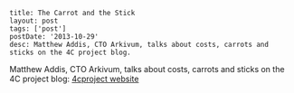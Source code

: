 ```
title: The Carrot and the Stick
layout: post
tags: ['post']
postDate: '2013-10-29'
desc: Matthew Addis, CTO Arkivum, talks about costs, carrots and sticks on the 4C project blog.
```

Matthew Addis, CTO Arkivum, talks about costs, carrots and sticks on the 4C project blog:  [4cproject website](http://www.4cproject.eu/news-and-comment/4c-blog/63-the-carrot-and-the-stick-by-matthew-addis)
